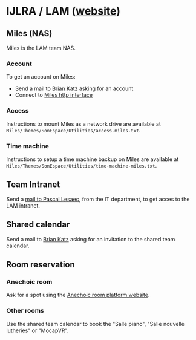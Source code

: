 # IJLRA / LAM ([website](http://www.lam.jussieu.fr))

## Miles (NAS)

Miles is the LAM team NAS.


### Account

To get an account on Miles:

- Send a mail to [Brian Katz](mailto:brian.katz@sorbonne-universite.fr) asking for an account
- Connect to [Miles http interface](https://miles.dalembert.upmc.fr/)


### Access

Instructions to mount Miles as a network drive are available at `Miles/Themes/SonEspace/Utilities/access-miles.txt`.


### Time machine

Instructions to setup a time machine backup on Miles are available at `Miles/Themes/SonEspace/Utilities/time-machine-miles.txt`.


## Team Intranet

Send a [mail to Pascal Lesaec](lesaec@lam.jussieu.fr), from the IT department, to get acces to the LAM intranet.


## Shared calendar

Send a mail to [Brian Katz](mailto:brian.katz@sorbonne-universite.fr) asking for an invitation to the shared team calendar.


## Room reservation


### Anechoic room

Ask for a spot using the [Anechoic room platform website](https://inscriptions.sorbonne-universite.fr/lime25/index.php/262726?lang=fr).


### Other rooms

Use the shared team calendar to book the "Salle piano", "Salle nouvelle lutheries" or "MocapVR".